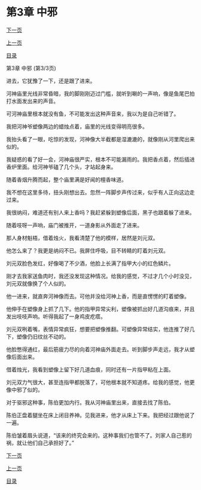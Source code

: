 <h1>第3章  中邪</h1>
            <div><p><a href="./0009_%E7%AC%AC4%E7%AB%A0_%E9%B1%BC%E9%B3%9E.md">下一页</a></p><p><a href="./0007_%E7%AC%AC3%E7%AB%A0_%E4%B8%AD%E9%82%AA.md">上一页</a></p><p><a href="../">目录</a></p></div>
            <div><p>第3章  中邪 (第3/3页)</p><p>进去，它犹豫了一下，还是跟了进来。</p><p>河神庙里光线非常昏暗，我的脚刚刚迈过门槛，就听到唰的一声响，像是鱼尾巴拍打水面发出来的声音。</p><p>可河神庙里根本就没有鱼，不可能发出这种声音来，我以为是自己听错了。</p><p>我把河神爷塑像两边的蜡烛点着，庙里的光线变得明亮很多。</p><p>我抬头看了一眼，吃惊的发现，河神像大半截都是湿漉漉的，就像刚从河里爬出来似的。</p><p>我疑惑的看了好一会，河神庙很严实，根本不可能漏雨的。我把香点着，然后插进香炉里面。给河神爷磕了几个头，才站起身来。</p><p>随着香烟升腾而起，整个庙里满是好闻的檀香味道。</p><p>我不想在这里多待，扭头刚想出去。忽然一阵脚步声传过来，似乎有人正向这边走过来。</p><p>我很纳闷，难道还有别人来上香吗？我赶紧躲到塑像后面，黑子也跟着躲了进来。</p><p>随着吱呀一声响，庙门被推开，一道身影从外面走了进来。</p><p>那人身材魁梧，借着烛火，我看清楚了他的模样，居然是刘元双。</p><p>他怎么来了？我更是纳闷不已。我屏住呼吸，目不转睛的盯着刘元双。</p><p>刘元双脸色发红，好像喝了不少酒，他脸上长满了指甲大小的红色鳞片。</p><p>刚才去我家送鱼肉时，我还没发现这种情况。给我的感觉，不过才几个小时没见，刘元双就像换了个人似的。</p><p>他一进来，就直奔河神像而去。可他并没给河神上香，而是直愣愣的盯着塑像。</p><p>他伸手在塑像身上抓了几下。他的指甲异常尖利，塑像被抓出好几道沟痕来，并且发出吱吱声响。听得我起了一身鸡皮疙瘩。</p><p>刘元双咧着嘴，表情异常疯狂，想要把塑像推翻。可塑像异常结实，他连推了好几下，塑像仍旧纹丝不动的。</p><p>他脸憋得通红，最后筋疲力尽的向着河神庙外面走去。听到脚步声走远，我才从塑像后面出来。</p><p>借着烛光，我看到塑像上留下好几道血痕，同时还有一片指甲粘在上面。</p><p>刘元双力气很大，甚至连指甲都脱落了，可他根本就不知道疼。给我的感觉，他更像中邪了似的。</p><p>对于驱邪这种事，陈伯更加内行。我从河神庙里出来，直接去找了陈伯。</p><p>陈伯正盘着腿坐在床上闭目养神。见我进来，他才从床上下来。我把经过跟他说了一遍。</p><p>陈伯皱着眉头说道，“该来的终究会来的。这种事我们也管不了。刘家人自己惹的祸，就让他们自己承担好了。”</p></div>
            <div><p><a href="./0009_%E7%AC%AC4%E7%AB%A0_%E9%B1%BC%E9%B3%9E.md">下一页</a></p><p><a href="./0007_%E7%AC%AC3%E7%AB%A0_%E4%B8%AD%E9%82%AA.md">上一页</a></p><p><a href="../">目录</a></p></div>
